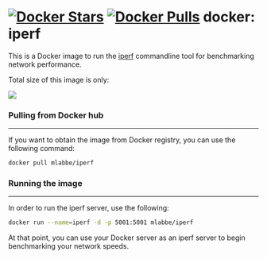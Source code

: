 [![Docker Stars](https://img.shields.io/docker/stars/mlabbe/iperf.svg)](https://hub.docker.com/r/mlabbe/iperf/) [![Docker Pulls](https://img.shields.io/docker/pulls/mlabbe/iperf.svg)](https://hub.docker.com/r/mlabbe/iperf/)
docker: iperf
=============

This is a Docker image to run the [iperf](http://sourceforge.net/projects/iperf/) commandline tool for benchmarking network performance.

Total size of this image is only:

[![](https://badge.imagelayers.io/mlabbe/iperf:latest.svg)](https://imagelayers.io/?images=mlabbe/iperf:latest)

### Pulling from Docker hub
---------------------------
If you want to obtain the image from Docker registry, you can use the following command:
```sh
docker pull mlabbe/iperf
```
### Running the image
---------------------
In order to run the iperf server, use the following:
```sh
docker run --name=iperf -d -p 5001:5001 mlabbe/iperf
```
At that point, you can use your Docker server as an iperf server to begin
benchmarking your network speeds.
